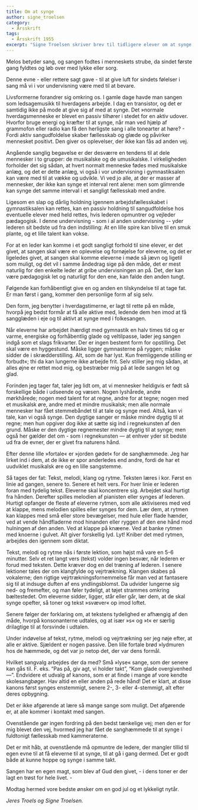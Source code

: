 ```yaml
---
title: Om at synge
author: signe_troelsen
category:
  - Årsskrift
tags:
  - Årsskrift 1955
excerpt: "Signe Troelsen skriver brev til tidligere elever om at synge."
---
```


Melos betyder sang, og sangen fodtes i menneskets strube, da sindet første gang fyldtes og løb over med lykke eller sorg.

Denne evne - eller rettere sagt gave - til at give luft for sindets følelser i sang må vi i vor undervisning være med til at bevare.

Livsformerne forandrer sig omkring os. I gamle dage havde man sangen som ledsagemusikk til hverdagens arbejde. I dag en transistor, og det er samtidig ikke på mode at give sig af med at synge. Det »normale hverdagsmenneske er blevet en passiv tilhører i stedet for en aktiv udover. Hvorfor bruge energi og kræfter til at synge, når man ved hjælp af grammofon eller radio kan få den herligste sang i alle tonearter at høre? - Fordi aktiv sangudfoldelse skaber fællesskab og glæde og påvirker mennesket positivt. Den giver os oplevelser, der ikke kan fås ad anden vej.

Angående sanglig begavelse er der desværre en tendens til at dele mennesker i to grupper: de musikalske og de umusikalske. I virkeligheden forholder det sig sådan, at hvert normalt menneske fødes med musikalske anlæg, og det er dette anlæg, vi også i vor undervisning i gymnastiksalen kan være med til at vække og udvikle. Vi ved jo alle, at der er masser af mennesker, der ikke kan synge et interval rent alene: men som glimrende kan synge det samme interval i et sangligt fællesskab med andre.

Ligesom en slap og dårlig holdning igennem arbejdsfællesskabet i gymnastiksalen kan rettes, kan en passiv holdning til sangudfoldelse hos eventuelle elever med held rettes, hvis lederen opmuntrer og vejleder pædagogisk. I denne undervisning - som i al anden undervisning -- yder lederen sit bedste ud fra den indstilling: At en lille spire kan blive til en smuk plante, og et lille talent kan vokse.

For at en leder kan komme i et godt sangligt forhold til sine elever, er det givet, at sangen skal være en oplevelse og fornøjelse for eleverne, og det er ligeledes givet, at sangen skal komme eleverne i møde så jævn og ligetil som muligt, og det vil i samme åndedrag sige på den måde, det er mest naturlig for den enkelte leder at gribe undervisningen an på. Det, der kan være pædagogisk let og naturligt for den ene, kan falde den anden tungt.

Følgende kan forhåbentligt give en og anden en tilskyndelse til at tage fat. Er man først i gang, kommer den personlige form af sig selv.

Den form, jeg benytter i hverdagstimerne, er lagt til rette på en måde, hvorpå jeg bedst formår at få alle aktive med, ledende dem hen imod at få sangglæden i eje og til aktivt at synge med i folkesangen.

Når eleverne har arbejdet ihærdigt med gymnastik en halv times tid og er varme, energiske og forhåbentlig glade og veltilpasse, lader jeg sangen indgå som et slags frikvarter. Der er ingen bestemt form for opstilling. Det skal være en hyggestund. Måske ligger gymnasterne på ryggen; måske sidder de i skrædderstilling. Alt, som de har lyst. Kun fremliggende stilling er forbudt«; thi da kan lungerne ikke arbejde frit. Selv stiller jeg mig sådan, at alles øjne er rettet mod mig, og bestræber mig på at lede sangen let og glad.

Forinden jeg tager fat, taler jeg lidt om, at vi mennesker heldigvis er født så forskellige både i udseende og væsen. Nogen lyshårede, andre mørkhårede; nogen med talent for at regne, andre for at tegne; nogen med et musikalsk øre, andre med et mindre musikalsk; men alle normale mennesker har fået stemmebåndet til at tale og synge med. Altså, kan vi tale, kan vi også synge. Den dygtige sanger er måske mindre dygtig til at regne; men hun opgiver dog ikke at sætte sig ind i regnekunsten af den grund. Måske er den dygtige regnemester mindre dygtig til at synge; men også her gælder det om - som i regnekunsten — at enhver yder sit bedste ud fra de evner, der er givet fra naturens hånd.

Efter denne lille »fortale« er »jorden gødet« for de sanghæmmede. Jeg har lirket ind i dem, at de ikke er spor anderledes end andre, fordi de har et uudviklet musikalsk øre og en lille sangstemme.

Så tages der fat: Tekst, melodi, klang og rytme. Teksten læres i kor. Først en linie ad gangen, senere to. Senere et helt vers. For hver linie er lederen foran med tydelig tekst. Eleverne skal koncentrere sig. Arbejdet skal hurtigt fra hånden. Derefter spilles melodien af pianisten eller synges af lederen. Hurtigt opfanger de fleste af eleverne rytmen, som alle aktiviseres med ved at klappe, mens melodien spilles eller synges for dem. Lær dem, at rytmen kan klappes med små eller store bevægelser, med hule eller flade hænder, ved at vende håndfladerne mod hinanden eller ryggen af den ene hånd mod hulningen af den anden. Ved at klappe på knæene. Ved at banke rytmen med knoerne i gulvet. Alt giver forskellig lyd. Lyt! Kniber det med rytmen, arbejdes den igennem som diktat.

Tekst, melodi og rytme nås i første lektion, som højst må vare en 5-6 minutter. Selv et ret langt vers (tekst) volder ingen besvær, når lederen er forud med teksten. Dette kræver dog en del træning af lederen. I senere lektioner tales der om klangfylde og vejrtrækning. Klangen skabes på vokalerne; den rigtige vejrtrækningsfornemmelse får man ved at fantasere sig til at indsuge duften af ens yndlingsblomst. Da udvider lungerne sig ned- og fremefter, og man føler tydeligt, at tøjet strammes omkring bæltestedet. Om eleverne sidder, ligger, står eller går, lær dem, at de skal synge opefter, så toner og tekst »svæver« op imod loftet.

Senere følger der forklaring om, at tekstens tydelighed er afhængig af den måde, hvorpå konsonanterne udtales, og at især »s« og »t« er særlig drilagtige til at forsvinde i udtalen.

Under indøvelse af tekst, rytme, melodi og vejrtrækning ser jeg nøje efter, at alle er aktive. Sjældent er nogen passive. Den lille fortale brød »lydmuren hos de hæmmede, og det var jo netop det, der var dens formål.

Hvilket sangvalg arbejdes der da med? Små »lyse« sange, som der senere kan gås til. F. eks. “Pas på, giv agt, vi holder takt”, “Kom glade overgivenhed —”. Endvidere et udvalg af kanons, som er at finde i mange af vore kendte skolesangbøger. Hav altid en eller anden på rede hånd! Det er klart, at disse kanons først synges enstemmigt, senere 2-, 3- eller 4-stemmigt, alt efter deres opbygning.

Det er ikke afgørende at lære så mange sange som muligt. Det afgørende er, at alle kommer i kontakt med sangen.

Ovenstående gør ingen fordring på den bedst tænkelige vej; men den er for mig blevet den vej, hvormed jeg har fået de sanghæmmede til at synge i fuldtonigt fællesskab med kammeraterne.

Det er mit håb, at ovenstående må opmuntre de ledere, der mangler tillid til egen evne til at få eleverne til at synge, til at gå i gang dermed. Det er godt både at kunne hoppe og synge i samme takt.

Sangen har en egen magt, som blev af Gud den givet, - i dens toner er der lagt en trøst for hele livet. -

Modtag hermed vore bedste ønsker om en god jul og et lykkeligt nytår.

_Jeres Troels og Signe Troelsen._
